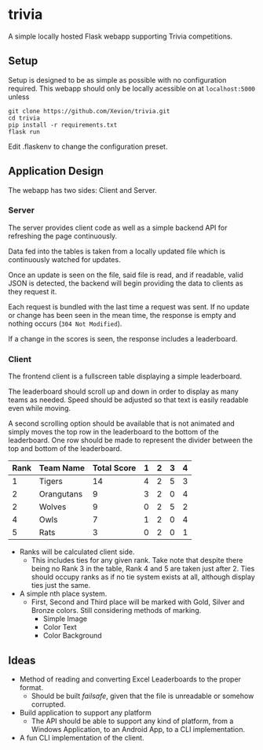 # trivia

A simple locally hosted Flask webapp supporting Trivia competitions.

## Setup

Setup is designed to be as simple as possible with no configuration required. This webapp should only be locally acessible
on at `localhost:5000` unless

```
git clone https://github.com/Xevion/trivia.git
cd trivia
pip install -r requirements.txt
flask run
```

Edit .flaskenv to change the configuration preset.

## Application Design

The webapp has two sides: Client and Server.

### Server

The server provides client code as well as a simple backend API for refreshing the page continuously.

Data fed into the tables is taken from a locally updated file which is continuously watched for updates.

Once an update is seen on the file, said file is read, and if readable, valid JSON is detected, the backend will begin
providing the data to clients as they request it.

Each request is bundled with the last time a request was sent. If no update or change has been seen in the mean time,
the response is empty and nothing occurs (`304 Not Modified`).

If a change in the scores is seen, the response includes a leaderboard.


### Client

The frontend client is a fullscreen table displaying a simple leaderboard.

The leaderboard should scroll up and down in order to display as many teams as needed. Speed should be adjusted
so that text is easily readable even while moving.

A second scrolling option should be available that is not animated and simply moves the top row in the leaderboard to
the bottom of the leaderboard. One row should be made to represent the divider between the top and bottom of the
leaderboard.

| Rank | Team Name  | Total Score | 1 | 2 | 3 | 4 |
|------|------------|-------------|---|---|---|---|
| 1    | Tigers     | 14          | 4 | 2 | 5 | 3 |
| 2    | Orangutans | 9           | 3 | 2 | 0 | 4 |
| 2    | Wolves     | 9           | 0 | 2 | 5 | 2 |
| 4    | Owls       | 7           | 1 | 2 | 0 | 4 |
| 5    | Rats       | 3           | 0 | 2 | 0 | 1 |

- Ranks will be calculated client side.
    - This includes ties for any given rank. Take note that despite there being no Rank 3 in the table, Rank 4 and 5 are
    taken just after 2. Ties should occupy ranks as if no tie system exists at all, although display ties just the same.
- A simple nth place system.
    - First, Second and Third place will be marked with Gold, Silver and Bronze colors. Still considering methods of 
    marking.
        - Simple Image
        - Color Text
        - Color Background

## Ideas

- Method of reading and converting Excel Leaderboards to the proper format.
    - Should be built *failsafe*, given that the file is unreadable or somehow corrupted.
- Build application to support any platform
    - The API should be able to support any kind of platform, from a Windows Application, to an Android App, to a CLI
    implementation.
- A fun CLI implementation of the client.
